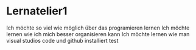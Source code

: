 # Lernatelier1
Ich möchte so viel wie möglich über das programieren lernen
Ich möchte lernen wie ich mich besser organisieren kann
Ich möchte lernen wie man visual studios code und github installiert
test
